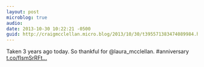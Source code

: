 ```yaml
---
layout: post
microblog: true
audio: 
date: 2013-10-30 10:22:21 -0500
guid: http://craigmcclellan.micro.blog/2013/10/30/t395571383474089984.html
---
```

Taken 3 years ago today. So thankful for @laura_mcclellan. #anniversary [t.co/fIsmSrRFt...](http://t.co/fIsmSrRFtd)
